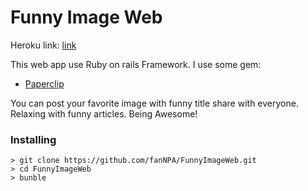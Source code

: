 # Funny Image Web
Heroku link: [link](https://guarded-beach-45280.herokuapp.com/)

This web app use Ruby on rails Framework. I use some gem:
* [Paperclip](https://github.com/thoughtbot/paperclip)

You can post your favorite image with funny title share with everyone. Relaxing with funny articles. Being Awesome!

### Installing
```
> git clone https://github.com/fanNPA/FunnyImageWeb.git
> cd FunnyImageWeb
> bunble
```
